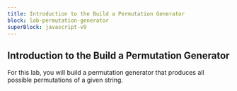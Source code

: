 ```yaml
---
title: Introduction to the Build a Permutation Generator
block: lab-permutation-generator
superBlock: javascript-v9
---
```


## Introduction to the Build a Permutation Generator

For this lab, you will build a permutation generator that produces all possible permutations of a given string.
